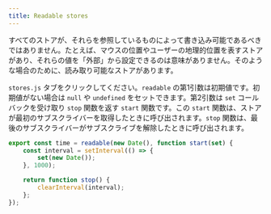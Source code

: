 ```yaml
---
title: Readable stores
---
```


すべてのストアが、それらを参照しているものによって書き込み可能であるべきではありません。たとえば、マウスの位置やユーザーの地理的位置を表すストアがあり、それらの値を「外部」から設定できるのは意味がありません。そのような場合のために、読み取り可能なストアがあります。

`stores.js` タブをクリックしてください。`readable` の第1引数は初期値です。初期値がない場合は `null` や `undefined` をセットできます。第2引数は `set` コールバックを受け取り `stop` 関数を返す `start` 関数です。この `start` 関数は、ストアが最初のサブスクライバーを取得したときに呼び出されます。`stop` 関数は、最後のサブスクライバーがサブスクライブを解除したときに呼び出されます。

```js
export const time = readable(new Date(), function start(set) {
	const interval = setInterval(() => {
		set(new Date());
	}, 1000);

	return function stop() {
		clearInterval(interval);
	};
});
```
